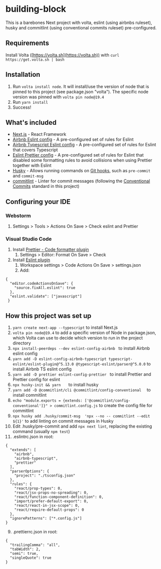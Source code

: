 # building-block

This is a barebones Next project with volta, eslint (using airbnbs ruleset), husky and commitlint (using conventional commits ruleset) pre-configured.

## Requirements[](https://)

Install Volta ([https://volta.sh](https://volta.sh)) with `curl https://get.volta.sh | bash`

## Installation

1. Run `volta install node`. It will install/use the version of node that is pinned to this project (see package.json "volta"). The specific node version was pinned with `volta pin node@19.4`
2. Run `yarn install`
3. Success!

## What's included

- [Next.js](https://nextjs.org) - React Framework[](https://)
- [Airbnb Eslint config](https://www.npmjs.com/package/eslint-config-airbnb) - A pre-configured set of rules for Eslint
- [Airbnb Typescript Eslint config](https://www.npmjs.com/package/eslint-config-airbnb-typescript) - A pre-configured set of rules for Eslint that covers Typescript
- [Eslint Prettier config](https://github.com/prettier/eslint-config-prettier) - A pre-configured set of rules for Eslint that disabled some formatting rules to avoid collisions when using Prettier together with Eslint
- [Husky](https://typicode.github.io/husky/#/) - Allows running commands on [Git hooks](https://git-scm.com/docs/githooks), such as `pre-commit` and `commit-msg`
- [commitlint](https://commitlint.js.org/#/) - Linter for commit messages (following the [Conventional Commits](https://www.conventionalcommits.org/en/v1.0.0/) standard in this project)

## Configuring your IDE

### Webstorm

1. Settings > Tools > Actions On Save > Check eslint and Prettier

### Visual Studio Code

1. Install [Prettier - Code formatter plugin](https://marketplace.visualstudio.com/items?itemName=esbenp.prettier-vscode)
   1. Settings > Editor: Format On Save > Check
2. Install [Eslint plugin](https://marketplace.visualstudio.com/items?itemName=dbaeumer.vscode-eslint)
   1. Workspace settings > Code Actions On Save > settings.json
   2. Add:

```
{
  "editor.codeActionsOnSave": {
    "source.fixAll.eslint": true
  },
  "eslint.validate": ["javascript"]
 }
```

## How this project was set up

1. `yarn create next-app --typescript` to install Next.js
2. `volta pin node@19.4` to add a specific version of Node in package.json, which Volta can use to decide which version to run in the project directory
3. `npx install-peerdeps --dev eslint-config-airbnb ` to install Airbnb eslint config
4. `yarn add -D eslint-config-airbnb-typescript typescript-eslint/eslint-plugin@^5.13.0 @typescript-eslint/parser@^5.0.0` to install Airbnb TS eslint config
5. `yarn add -D prettier eslint-config-prettier ` to install Prettier and Prettier config for eslint
6. `npx husky-init && yarn   ` to install husky
7. `yarn add -D @commitlint/cli @commitlint/config-conventional  ` to install commitlint
8. `echo "module.exports = {extends: ['@commitlint/config-conventional']}" > commitlint.config.js` to create the config file for commitlint
9. `npx husky add .husky/commit-msg  'npx --no -- commitlint --edit ${1}'` to add linting on commit messages in Husky
10. Edit .husky/pre-commit and add `npx next lint`, replacing the existing command (usually `npm test`)
11. .eslintrc.json in root:

```
{
  "extends": [
    "airbnb",
    "airbnb-typescript",
    "prettier"
  ],
  "parserOptions": {
    "project": "./tsconfig.json"
  },
  "rules": {
    "react/prop-types": 0,
    "react/jsx-props-no-spreading": 0,
    "react/function-component-definition": 0,
    "import/prefer-default-export": 0,
    "react/react-in-jsx-scope": 0,
    "react/require-default-props": 0
  },
  "ignorePatterns": ["*.config.js"]
}
```

9. .prettierrc.json in root:

```
{
  "trailingComma": "all",
  "tabWidth": 2,
  "semi": true,
  "singleQuote": true
}

```
